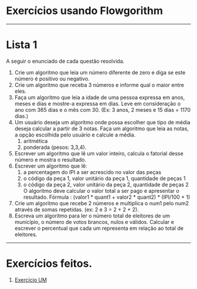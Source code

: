 # Exercícios usando Flowgorithm
 ---
# Lista 1 
A seguir o enunciado de cada questão resolvida.
1. Crie um algoritmo que leia um número diferente de zero e diga se este número é
positivo ou negativo.
1. Crie um algoritmo que receba 3 números e informe qual o maior entre eles.
1. Faça um algoritmo que leia a idade de uma pessoa expressa em anos, meses e dias e
mostre-a expressa em dias. Leve em consideração o ano com 365 dias e o mês com 30.
(Ex: 3 anos, 2 meses e 15 dias = 1170 dias.)
1. Um usuário deseja um algoritmo onde possa escolher que tipo de média deseja
calcular a partir de 3 notas. Faça um algoritmo que leia as notas, a opção escolhida
pelo usuário e calcule a média.
   1. aritmética
   1. ponderada (pesos: 3,3,4).
1. Escrever um algoritmo que lê um valor inteiro, calcula o fatorial desse número e
mostra o resultado.
1. Escrever um algoritmo que lê:
   1. a percentagem do IPI a ser acrescido no valor das peças
   1. o código da peça 1, valor unitário da peça 1, quantidade de peças 1
   1. o código da peça 2, valor unitário da peça 2, quantidade de peças 2
      O algoritmo deve calcular o valor total a ser pago e apresentar o resultado.
      Fórmula : (valor1 * quant1 + valor2 * quant2) * (IPI/100 + 1)
1. Crie um algoritmo que recebe 2 números e multiplica o num1 pelo num2 através de
somas repetidas. (ex: 2 e 3 = 2 + 2 + 2).
1. Escreva um algoritmo para ler o número total de eleitores de um município, o número de votos brancos, nulos e válidos. Calcular e escrever o percentual que cada um representa em relação ao total de eleitores.
--- 
# Exercícios feitos.
1. [Exercício UM]()
